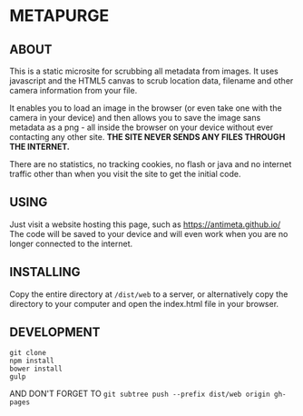 # METAPURGE

## ABOUT

This is a static microsite for scrubbing all metadata from images. It uses javascript and the HTML5 canvas to scrub location data, filename and other camera information from your file.

It enables you to load an image in the browser (or even take one with the camera in your device) and then allows you to save the image sans metadata as a png - all inside the browser on your device without ever contacting any other site. __THE SITE NEVER SENDS ANY FILES THROUGH THE INTERNET.__

There are no statistics, no tracking cookies, no flash or java and no internet traffic other than when you visit the site to get the initial code. 

## USING

Just visit a website hosting this page, such as https://antimeta.github.io/ 
The code will be saved to your device and will even work when you are no longer connected to the internet. 


## INSTALLING

Copy the entire directory at `/dist/web` to a server, or alternatively copy the directory to your computer and open the index.html file in your browser.

## DEVELOPMENT

```
git clone
npm install
bower install
gulp
```

AND DON'T FORGET TO
`git subtree push --prefix dist/web origin gh-pages`
